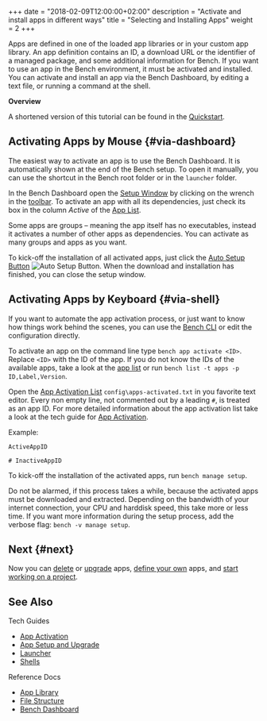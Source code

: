 +++
date = "2018-02-09T12:00:00+02:00"
description = "Activate and install apps in different ways"
title = "Selecting and Installing Apps"
weight = 2
+++

[Setup Window]: /ref/dashboard/#setup
[Auto Setup Button]: /ref/dashboard/#setup-taskcontrol
[App List]: /ref/dashboard/#setup-applist
[App Activation List]: /ref/file-structure/#config-apps-activated
[User App Library]: /ref/file-structure/#config-apps
[Bench CLI]: /ref/bench-cli
[Apps]: https://apps.winbench.org/

Apps are defined in one of the loaded app libraries or in your custom app library.
An app definition contains an ID, a download URL or the identifier
of a managed package, and some additional information for Bench.
If you want to use an app in the Bench environment, it must be activated
and installed.
You can activate and install an app via the Bench Dashboard,
by editing a text file, or running a command at the shell.
<!--more-->

**Overview**

<!-- #data-list /*/* -->

A shortened version of this tutorial can be found in the
[Quickstart](/start/apps).

## Activating Apps by Mouse {#via-dashboard}
The easiest way to activate an app is to use the Bench Dashboard.
It is automatically shown at the end of the Bench setup.
To open it manually, you can use the shortcut in the Bench root folder
or in the `launcher` folder.

In the Bench Dashboard open the [Setup Window][] by clicking on the
wrench in the [toolbar](/ref/dashboard/#main-window-toolbar).
To activate an app with all its dependencies, just check its box
in the column _Active_ of the [App List][].

Some apps are groups &ndash; meaning the app itself has no executables,
instead it activates a number of other apps as dependencies.
You can activate as many groups and apps as you want.

To kick-off the installation of all activated apps, just click
the [Auto Setup Button][] ![Auto Setup Button](/img/do_16.png).
When the download and installation has finished, you can close the
setup window.

## Activating Apps by Keyboard {#via-shell}
If you want to automate the app activation process, or just want to know
how things work behind the scenes, you can use the [Bench CLI][]
or edit the configuration directly.

To activate an app on the command line type `bench app activate <ID>`.
Replace `<ID>` with the ID of the app.
If you do not know the IDs of the available apps, take a look at
the [app list][apps] or run `bench list -t apps -p ID,Label,Version`.

Open the [App Activation List][] `config\apps-activated.txt`
in you favorite text editor.
Every non empty line, not commented out by a leading `#`,
is treated as an app ID.
For more detailed information about the app activation list take a look
at the tech guide for [App Activation](/guide/selection).

Example:

```
ActiveAppID

# InactiveAppID
```

To kick-off the installation of the activated apps, run
`bench manage setup`.

Do not be alarmed, if this process takes a while, because the activated
apps must be downloaded and extracted.
Depending on the bandwidth of your internet connection, your CPU and harddisk
speed, this take more or less time.
If you want more information during the setup process, add the verbose flag:
`bench -v manage setup`.

## Next {#next}
Now you can [delete](/tutorial/apps-remove)
or [upgrade](/tutorial/apps-upgrade) apps,
[define your own](/tutorial/apps-custom) apps,
and [start working on a project](/tutorial/project-work).

## See Also

Tech Guides

* [App Activation](/guide/selection)
* [App Setup and Upgrade](/guide/app-setup)
* [Launcher](/guide/launcer)
* [Shells](/guide/shell)

Reference Docs

* [App Library][apps]
* [File Structure](/ref/file-structure)
* [Bench Dashboard](/ref/dashboard)
